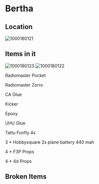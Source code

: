 # Bertha

## Location 
![1000180121](https://github.com/user-attachments/assets/32795718-dbee-49bf-a42b-3ed5515b3444)


## Items in it
![1000180123](https://github.com/user-attachments/assets/38e5605f-f388-4409-98c5-63fbb148740d)
![1000180122](https://github.com/user-attachments/assets/2ef7aff1-821d-4a6b-b617-215842435b79)


Radiomaster Pocket

Radiomaster Zorro

CA Glue

Kicker

Epoxy 

UHU Glue

Tattu Funfly 4s

3 * Hobbysquare 2s plane battery 440 mah

4 * F3P Props

4 * 4d Props


## Broken Items
